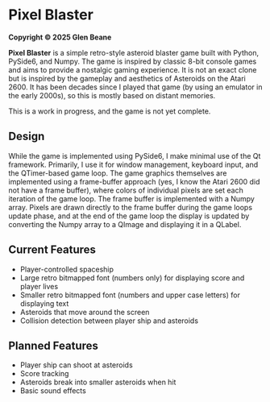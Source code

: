 # Pixel Blaster

**Copyright © 2025 Glen Beane**

**Pixel Blaster** is a simple retro-style asteroid blaster game built with Python, PySide6, and Numpy. The game is 
inspired by classic 8-bit console games and aims to provide a nostalgic gaming experience. It is not an exact clone 
but is inspired by the gameplay and aesthetics of Asteroids on the Atari 2600. It has been decades since I played 
that game (by using an emulator in the early 2000s), so this is mostly based on distant memories.

This is a work in progress, and the game is not yet complete. 

## Design

While the game is implemented using PySide6, I make minimal use of the Qt framework. Primarily, I use it for window 
management, keyboard input, and the QTimer-based game loop. The game graphics themselves are implemented using a 
frame-buffer approach (yes, I know the Atari 2600 did not have a frame buffer), where colors of individual pixels 
are set each iteration of the game loop. The frame buffer is implemented with a Numpy array. Pixels are drawn 
directly to the frame buffer during the game loops update phase, and at the end of the game loop the display is 
updated by converting the Numpy array to a QImage and displaying it in a QLabel.

## Current Features
- Player-controlled spaceship
- Large retro bitmapped font (numbers only) for displaying score and player lives
- Smaller retro bitmapped font (numbers and upper case letters) for displaying text
- Asteroids that move around the screen
- Collision detection between player ship and asteroids

## Planned Features
- Player ship can shoot at asteroids
- Score tracking
- Asteroids break into smaller asteroids when hit
- Basic sound effects